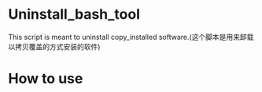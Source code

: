 # Uninstall_bash_tool
This script is meant to uninstall copy_installed software.(这个脚本是用来卸载以拷贝覆盖的方式安装的软件)

# How to use
